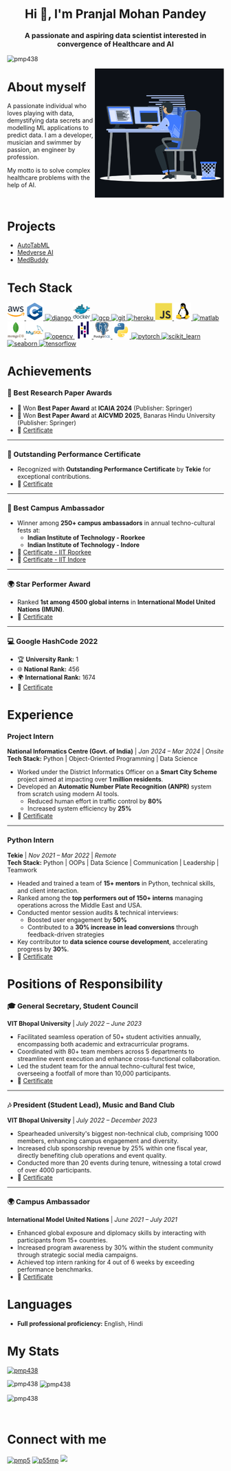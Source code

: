 <h1 align="center">Hi 👋, I'm Pranjal Mohan Pandey</h1>
<h3 align="center">A passionate and aspiring data scientist interested in convergence of Healthcare and AI</h3>

<p align="left"> <img src="https://komarev.com/ghpvc/?username=pmp438&label=Profile%20views&color=0e75b6&style=flat" alt="pmp438" /> </p>

<a href="https://www.linkedin.com/in/sakalya-mitra/"><img src="https://github.com/Sakalya100/mlh-init/blob/master/animation_500_kxa883sd.gif" align="right" height="300"></a>

# About myself

A passionate individual who loves playing with data, demystifying data secrets and modelling ML applications to predict data. I am a developer, musician and swimmer by passion, an engineer by profession.

My motto is to solve complex healthcare problems with the help of AI.

&nbsp;&nbsp;

# Projects
- [AutoTabML](https://huggingface.co/spaces/pmp438/Autotabml)
- [Medverse AI](https://pmp438.pythonanywhere.com/)
- [MedBuddy](https://huggingface.co/spaces/pmp438/med-buddy)
  
# Tech Stack
<p align="left"> <a href="https://aws.amazon.com" target="_blank" rel="noreferrer"> <img src="https://raw.githubusercontent.com/devicons/devicon/master/icons/amazonwebservices/amazonwebservices-original-wordmark.svg" alt="aws" width="40" height="40"/> </a> <a href="https://www.w3schools.com/cpp/" target="_blank" rel="noreferrer"> <img src="https://raw.githubusercontent.com/devicons/devicon/master/icons/cplusplus/cplusplus-original.svg" alt="cplusplus" width="40" height="40"/> </a> <a href="https://www.djangoproject.com/" target="_blank" rel="noreferrer"> <img src="https://cdn.worldvectorlogo.com/logos/django.svg" alt="django" width="40" height="40"/> </a> <a href="https://www.docker.com/" target="_blank" rel="noreferrer"> <img src="https://raw.githubusercontent.com/devicons/devicon/master/icons/docker/docker-original-wordmark.svg" alt="docker" width="40" height="40"/> </a> <a href="https://cloud.google.com" target="_blank" rel="noreferrer"> <img src="https://www.vectorlogo.zone/logos/google_cloud/google_cloud-icon.svg" alt="gcp" width="40" height="40"/> </a> <a href="https://git-scm.com/" target="_blank" rel="noreferrer"> <img src="https://www.vectorlogo.zone/logos/git-scm/git-scm-icon.svg" alt="git" width="40" height="40"/> </a> <a href="https://heroku.com" target="_blank" rel="noreferrer"> <img src="https://www.vectorlogo.zone/logos/heroku/heroku-icon.svg" alt="heroku" width="40" height="40"/> </a> <a href="https://developer.mozilla.org/en-US/docs/Web/JavaScript" target="_blank" rel="noreferrer"> <img src="https://raw.githubusercontent.com/devicons/devicon/master/icons/javascript/javascript-original.svg" alt="javascript" width="40" height="40"/> </a> <a href="https://www.linux.org/" target="_blank" rel="noreferrer"> <img src="https://raw.githubusercontent.com/devicons/devicon/master/icons/linux/linux-original.svg" alt="linux" width="40" height="40"/> </a> <a href="https://www.mathworks.com/" target="_blank" rel="noreferrer"> <img src="https://upload.wikimedia.org/wikipedia/commons/2/21/Matlab_Logo.png" alt="matlab" width="40" height="40"/> </a> <a href="https://www.mongodb.com/" target="_blank" rel="noreferrer"> <img src="https://raw.githubusercontent.com/devicons/devicon/master/icons/mongodb/mongodb-original-wordmark.svg" alt="mongodb" width="40" height="40"/> </a> <a href="https://www.mysql.com/" target="_blank" rel="noreferrer"> <img src="https://raw.githubusercontent.com/devicons/devicon/master/icons/mysql/mysql-original-wordmark.svg" alt="mysql" width="40" height="40"/> </a> <a href="https://opencv.org/" target="_blank" rel="noreferrer"> <img src="https://www.vectorlogo.zone/logos/opencv/opencv-icon.svg" alt="opencv" width="40" height="40"/> </a> <a href="https://pandas.pydata.org/" target="_blank" rel="noreferrer"> <img src="https://raw.githubusercontent.com/devicons/devicon/2ae2a900d2f041da66e950e4d48052658d850630/icons/pandas/pandas-original.svg" alt="pandas" width="40" height="40"/> </a> <a href="https://www.postgresql.org" target="_blank" rel="noreferrer"> <img src="https://raw.githubusercontent.com/devicons/devicon/master/icons/postgresql/postgresql-original-wordmark.svg" alt="postgresql" width="40" height="40"/> </a> <a href="https://www.python.org" target="_blank" rel="noreferrer"> <img src="https://raw.githubusercontent.com/devicons/devicon/master/icons/python/python-original.svg" alt="python" width="40" height="40"/> </a> <a href="https://pytorch.org/" target="_blank" rel="noreferrer"> <img src="https://www.vectorlogo.zone/logos/pytorch/pytorch-icon.svg" alt="pytorch" width="40" height="40"/> </a> <a href="https://scikit-learn.org/" target="_blank" rel="noreferrer"> <img src="https://upload.wikimedia.org/wikipedia/commons/0/05/Scikit_learn_logo_small.svg" alt="scikit_learn" width="40" height="40"/> </a> <a href="https://seaborn.pydata.org/" target="_blank" rel="noreferrer"> <img src="https://seaborn.pydata.org/_images/logo-mark-lightbg.svg" alt="seaborn" width="40" height="40"/> </a> <a href="https://www.tensorflow.org" target="_blank" rel="noreferrer"> <img src="https://www.vectorlogo.zone/logos/tensorflow/tensorflow-icon.svg" alt="tensorflow" width="40" height="40"/> </a> </p>

# Achievements

### 📝 Best Research Paper Awards
- 🥇 Won **Best Paper Award** at **ICAIA 2024** (Publisher: Springer)  
- 🥇 Won **Best Paper Award** at **AICVMD 2025**, Banaras Hindu University (Publisher: Springer)  
- 📄 [Certificate](#)

---

### 🌟 Outstanding Performance Certificate
- Recognized with **Outstanding Performance Certificate** by **Tekie** for exceptional contributions.  
- 📄 [Certificate](#)

---

### 🏅 Best Campus Ambassador
- Winner among **250+ campus ambassadors** in annual techno-cultural fests at:  
  - **Indian Institute of Technology - Roorkee**  
  - **Indian Institute of Technology - Indore**  
- 📄 [Certificate - IIT Roorkee](#)  
- 📄 [Certificate - IIT Indore](#)

---

### 🌍 Star Performer Award
- Ranked **1st among 4500 global interns** in **International Model United Nations (IMUN)**.  
- 📄 [Certificate](#)

---

### 💻 Google HashCode 2022
- 🏆 **University Rank:** 1  
- 🌐 **National Rank:** 456  
- 🌍 **International Rank:** 1674  
- 📄 [Certificate](#)


# Experience
### Project Intern  
**National Informatics Centre (Govt. of India)** | *Jan 2024 – Mar 2024* | *Onsite*  
**Tech Stack:** Python | Object-Oriented Programming | Data Science  
- Worked under the District Informatics Officer on a **Smart City Scheme** project aimed at impacting over **1 million residents**.  
- Developed an **Automatic Number Plate Recognition (ANPR)** system from scratch using modern AI tools.  
  - Reduced human effort in traffic control by **80%**  
  - Increased system efficiency by **25%**  
- 📄 [Certificate](#)

---

### Python Intern  
**Tekie** | *Nov 2021 – Mar 2022* | *Remote*  
**Tech Stack:** Python | OOPs | Data Science | Communication | Leadership | Teamwork  
- Headed and trained a team of **15+ mentors** in Python, technical skills, and client interaction.  
- Ranked among the **top performers out of 150+ interns** managing operations across the Middle East and USA.  
- Conducted mentor session audits & technical interviews:  
  - Boosted user engagement by **50%**  
  - Contributed to a **30% increase in lead conversions** through feedback-driven strategies  
- Key contributor to **data science course development**, accelerating progress by **30%**.  
- 📄 [Certificate](#)

  
# Positions of Responsibility

### 🎓 General Secretary, Student Council  
**VIT Bhopal University** | *July 2022 – June 2023*  
- Facilitated seamless operation of 50+ student activities annually, encompassing both academic and extracurricular programs.  
- Coordinated with 80+ team members across 5 departments to streamline event execution and enhance cross-functional collaboration.  
- Led the student team for the annual techno-cultural fest twice, overseeing a footfall of more than 10,000 participants.  
- 📄 [Certificate](#) 

---

### 🎶 President (Student Lead), Music and Band Club  
**VIT Bhopal University** | *July 2022 – December 2023*  
- Spearheaded university's biggest non-technical club, comprising 1000 members, enhancing campus engagement and diversity.  
- Increased club sponsorship revenue by 25% within one fiscal year, directly benefiting club operations and event quality.  
- Conducted more than 20 events during tenure, witnessing a total crowd of over 4000 participants.  
- 📄 [Certificate](#)

---

### 🌍 Campus Ambassador  
**International Model United Nations** | *June 2021 – July 2021*  
- Enhanced global exposure and diplomacy skills by interacting with participants from 15+ countries.  
- Increased program awareness by 30% within the student community through strategic social media campaigns.  
- Achieved top intern ranking for 4 out of 6 weeks by exceeding performance benchmarks.  
- 📄 [Certificate](#) 

# Languages
- <strong>Full professional proficiency:</strong> English, Hindi
# My Stats
<p align="left"> <a href="https://github.com/ryo-ma/github-profile-trophy"><img src="https://github-profile-trophy.vercel.app/?username=pmp438" alt="pmp438" /></a> </p>
<p><img align="left" src="https://github-readme-stats.vercel.app/api/top-langs?username=pmp438&show_icons=true&locale=en&layout=compact" alt="pmp438" /></p>

<p>&nbsp;<img align="center" src="https://github-readme-stats.vercel.app/api?username=pmp438&show_icons=true&locale=en" alt="pmp438" /></p>

<p><img align="center" src="https://github-readme-streak-stats.herokuapp.com/?user=pmp438&" alt="pmp438" /></p>

&nbsp;&nbsp;
# Connect with me
<p align="left">
<a href="https://linkedin.com/in/pmp5" target="blank"><img align="center" src="https://raw.githubusercontent.com/rahuldkjain/github-profile-readme-generator/master/src/images/icons/Social/linked-in-alt.svg" alt="pmp5" height="30" width="40" /></a>
<a href="https://www.leetcode.com/p55mp" target="blank"><img align="center" src="https://raw.githubusercontent.com/rahuldkjain/github-profile-readme-generator/master/src/images/icons/Social/leet-code.svg" alt="p55mp" height="30" width="40" /></a>
<a href="https://drive.google.com/file/d/1gVb4ipIV8sjxRD39cm2MbqTvgVcPh379/view?usp=sharing "><img height="30" src="https://github.com/anirudhbelwadi/anirudhbelwadi/blob/master/images/resume.png"></a>&nbsp;&nbsp;
</p>
